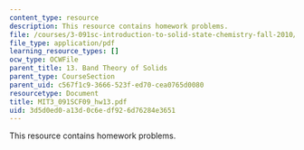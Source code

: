 ```yaml
---
content_type: resource
description: This resource contains homework problems.
file: /courses/3-091sc-introduction-to-solid-state-chemistry-fall-2010/3d5d0ed0a13d0c6edf926d76284e3651_MIT3_091SCF09_hw13.pdf
file_type: application/pdf
learning_resource_types: []
ocw_type: OCWFile
parent_title: 13. Band Theory of Solids
parent_type: CourseSection
parent_uid: c567f1c9-3666-523f-ed70-cea0765d0080
resourcetype: Document
title: MIT3_091SCF09_hw13.pdf
uid: 3d5d0ed0-a13d-0c6e-df92-6d76284e3651
---
```

This resource contains homework problems.